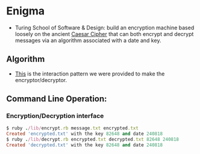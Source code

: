 # Enigma

- Turing School of Software & Design: build an encryption machine based loosely on the ancient <a href="https://en.wikipedia.org/wiki/Caesar_cipher">Caesar Cipher</a> that can both encrypt and decrypt messages via an algorithm associated with a date and key.
## Algorithm
- [This](http://backend.turing.io/module1/projects/enigma/encryption) is the interaction pattern we were provided to make the encryptor/decryptor.
## Command Line Operation:

### Encryption/Decryption interface
```ruby
$ ruby ./lib/encrypt.rb message.txt encrypted.txt
Created 'encrypted.txt' with the key 82648 and date 240818
$ ruby ./lib/decrypt.rb encrypted.txt decrypted.txt 82648 240818
Created 'decrypted.txt' with the key 82648 and date 240818
```
